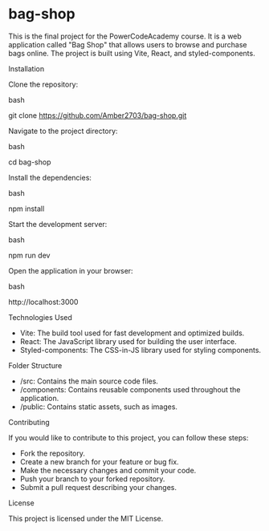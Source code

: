 # bag-shop

This is the final project for the PowerCodeAcademy course. It is a web application called "Bag Shop" that allows users to browse and purchase bags online. The project is built using Vite, React, and styled-components.



Installation

Clone the repository:

bash


git clone https://github.com/Amber2703/bag-shop.git


Navigate to the project directory:


bash

cd bag-shop


Install the dependencies:

bash

npm install


Start the development server:

bash

npm run dev


Open the application in your browser:

bash

http://localhost:3000




Technologies Used

* Vite: The build tool used for fast development and optimized builds.
* React: The JavaScript library used for building the user interface.
* Styled-components: The CSS-in-JS library used for styling components.



Folder Structure

* /src: Contains the main source code files.
* /components: Contains reusable components used throughout the application.
* /public: Contains static assets, such as images.



Contributing

If you would like to contribute to this project, you can follow these steps:

* Fork the repository.
* Create a new branch for your feature or bug fix.
* Make the necessary changes and commit your code.
* Push your branch to your forked repository.
* Submit a pull request describing your changes.



License

This project is licensed under the MIT License.